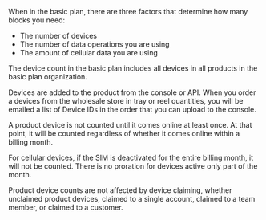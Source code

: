 When in the basic plan, there are three factors that determine how many blocks you need:

- The number of devices
- The number of data operations you are using
- The amount of cellular data you are using

The device count in the basic plan includes all devices in all products in the basic plan organization.

Devices are added to the product from the console or API. When you order a devices from the wholesale store in tray or reel quantities, you will be emailed a list of Device IDs in the order that you can upload to the console.

A product device is not counted until it comes online at least once. At that point, it will be counted regardless of whether it comes online within a billing month.

For cellular devices, if the SIM is deactivated for the entire billing month, it will not be counted. There is no proration for devices active only part of the month.

Product device counts are not affected by device claiming, whether unclaimed product devices, claimed to a single account, claimed to a team member, or claimed to a customer.

